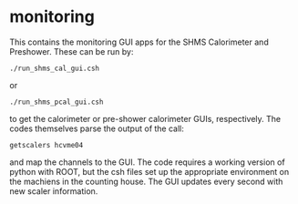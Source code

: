 # monitoring

This contains the monitoring GUI apps for the SHMS Calorimeter and Preshower. These can be run by:
```
./run_shms_cal_gui.csh
```
or 
```
./run_shms_pcal_gui.csh
```
to get the calorimeter or pre-shower calorimeter GUIs, respectively. The codes themselves parse the output of the call:
```
getscalers hcvme04
```
and map the channels to the GUI. The code requires a working version of python with ROOT, but the csh files set up the appropriate environment on the machiens in the counting house. The GUI updates every second with new scaler information. 